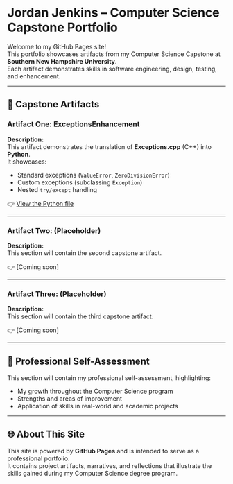 # Jordan Jenkins – Computer Science Capstone Portfolio

Welcome to my GitHub Pages site!  
This portfolio showcases artifacts from my Computer Science Capstone at **Southern New Hampshire University**.  
Each artifact demonstrates skills in software engineering, design, testing, and enhancement.

---

## 📂 Capstone Artifacts

### Artifact One: ExceptionsEnhancement
**Description:**  
This artifact demonstrates the translation of **Exceptions.cpp** (C++) into **Python**.  
It showcases:
- Standard exceptions (`ValueError`, `ZeroDivisionError`)  
- Custom exceptions (subclassing `Exception`)  
- Nested `try/except` handling  

👉 [View the Python file](ExceptionsEnhancement/main.py)

---

### Artifact Two: (Placeholder)
**Description:**  
This section will contain the second capstone artifact.  

👉 [Coming soon]

---

### Artifact Three: (Placeholder)
**Description:**  
This section will contain the third capstone artifact.  

👉 [Coming soon]

---

## 📝 Professional Self-Assessment
This section will contain my professional self-assessment, highlighting:  
- My growth throughout the Computer Science program  
- Strengths and areas of improvement  
- Application of skills in real-world and academic projects  

---

## 🌐 About This Site
This site is powered by **GitHub Pages** and is intended to serve as a professional portfolio.  
It contains project artifacts, narratives, and reflections that illustrate the skills gained during my Computer Science degree program.
